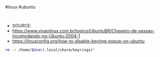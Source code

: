 #linux #ubuntu

&nbsp;

* SOURCE:
* <https://www.vivaolinux.com.br/topico/UbuntuBR/Chaveiro-de-sessao-incomodando-no-Ubuntu-2004-1>
* <https://linuxconfig.org/how-to-disable-keyring-popup-on-ubuntu>

```bash
rm -r /home/$User/.local/share/keyrings/*

```

